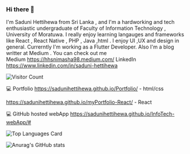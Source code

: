 ### Hi there 👋

I'm Saduni Hettihewa from Sri Lanka , and I'm a hardworking and tech  enthusiastic undergraduate of Faculty of Information Technology , University of Moratuwa. I really enjoy learning langauges and frameworks like React , React Native , PHP , Java ,html . I enjoy UI ,UX and design in general. Currerntly I'm working as a Flutter Developer. Also I'm  a blog writter at Medium . You can check out me  
Medium
https://hhsnimasha98.medium.com/
LinkedIn
https://www.linkedin.com/in/saduni-hettihewa


![Visitor Count](https://profile-counter.glitch.me/{saduniHettihewa}/count.svg)

 
💻 Portfolio
https://sadunihettihewa.github.io/Portfolio/  - html/css

https://sadunihettihewa.github.io/myPortfolio-React/ - React 

💻  GitHub hosted webApp
https://sadunihettihewa.github.io/InfoTech-webApp/#

![Top Languages Card](https://github-readme-stats.vercel.app/api/top-langs/?username=shinokada)

![Anurag's GitHub stats](https://github-readme-stats.vercel.app/api?username=saduniHettihewa&theme=radical&show_icons=true)





